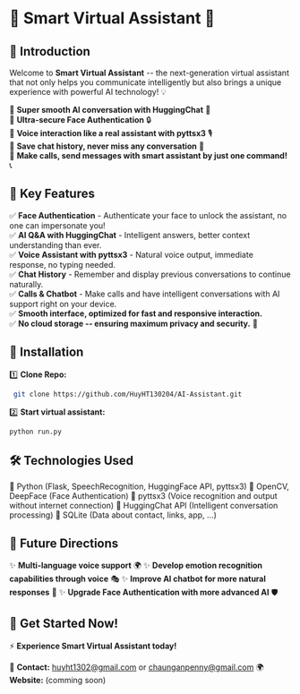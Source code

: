 # 🧠 Smart Virtual Assistant 🚀

## 🌟 Introduction

Welcome to **Smart Virtual Assistant** -- the next-generation virtual assistant that not only helps you communicate intelligently but also brings a unique experience with powerful AI technology! 💡

🔹 **Super smooth AI conversation with HuggingChat** 📢  
🔹 **Ultra-secure Face Authentication** 🔒  
🔹 **Voice interaction like a real assistant with pyttsx3** 🎙️  
🔹 **Save chat history, never miss any conversation** 📝  
🔹 **Make calls, send messages with smart assistant by just one command!** 📞  

## 🚀 Key Features

✅ **Face Authentication** - Authenticate your face to unlock the assistant, no one can impersonate you!  
✅ **AI Q&A with HuggingChat** - Intelligent answers, better context understanding than ever.  
✅ **Voice Assistant with pyttsx3** - Natural voice output, immediate response, no typing needed.  
✅ **Chat History** - Remember and display previous conversations to continue naturally.  
✅ **Calls & Chatbot** - Make calls and have intelligent conversations with AI support right on your device.  
✅ **Smooth interface, optimized for fast and responsive interaction.**  
✅ **No cloud storage -- ensuring maximum privacy and security.** 🔐   

## 📌 Installation

1️⃣ **Clone Repo:**  
```bash
 git clone https://github.com/HuyHT130204/AI-Assistant.git

```

2️⃣ **Start virtual assistant:**  
```bash
python run.py
```
 
## 🛠️ Technologies Used
🔹 Python (Flask, SpeechRecognition, HuggingFace API, pyttsx3)
🔹 OpenCV, DeepFace (Face Authentication)
🔹 pyttsx3 (Voice recognition and output without internet connection)
🔹 HuggingChat API (Intelligent conversation processing)
🔹 SQLite (Data about contact, links, app, ...)

## 🎯 Future Directions
✨ **Multi-language voice support** 🌍
✨ **Develop emotion recognition capabilities through voice** 🎭
✨ **Improve AI chatbot for more natural responses** 🤖
✨ **Upgrade Face Authentication with more advanced AI** 🛡️

## 🎉 Get Started Now!
⚡ **Experience Smart Virtual Assistant today!**

📧 **Contact:** [huyht1302@gmail.com](mailto:huyht1302@gmail.com) or [chaunganpenny@gmail.com](mailto:chaunganpenny@gmail.com)
🌍 **Website:** (comming soon)
